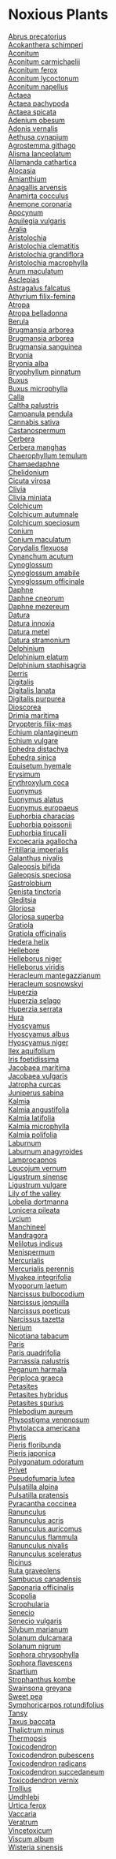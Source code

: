# Noxious Plants
[Abrus precatorius](https://en.wikipedia.org/wiki/Abrus_precatorius)<br>
[Acokanthera schimperi](https://en.wikipedia.org/wiki/Acokanthera_schimperi)<br>
[Aconitum](https://en.wikipedia.org/wiki/Aconitum)<br>
[Aconitum carmichaelii](https://en.wikipedia.org/wiki/Aconitum_carmichaelii)<br>
[Aconitum ferox](https://en.wikipedia.org/wiki/Aconitum_ferox)<br>
[Aconitum lycoctonum](https://en.wikipedia.org/wiki/Aconitum_lycoctonum)<br>
[Aconitum napellus](https://en.wikipedia.org/wiki/Aconitum_napellus)<br>
[Actaea](https://en.wikipedia.org/wiki/Actaea_(plant))<br>
[Actaea pachypoda](https://en.wikipedia.org/wiki/Actaea_pachypoda)<br>
[Actaea spicata](https://en.wikipedia.org/wiki/Actaea_spicata)<br>
[Adenium obesum](https://en.wikipedia.org/wiki/Adenium_obesum)<br>
[Adonis vernalis](https://en.wikipedia.org/wiki/Adonis_vernalis)<br>
[Aethusa cynapium](https://en.wikipedia.org/wiki/Aethusa_cynapium)<br>
[Agrostemma githago](https://en.wikipedia.org/wiki/Agrostemma_githago)<br>
[Alisma lanceolatum](https://en.wikipedia.org/wiki/Alisma_lanceolatum)<br>
[Allamanda cathartica](https://en.wikipedia.org/wiki/Allamanda_cathartica)<br>
[Alocasia](https://en.wikipedia.org/wiki/Alocasia)<br>
[Amianthium](https://en.wikipedia.org/wiki/Amianthium)<br>
[Anagallis arvensis](https://en.wikipedia.org/wiki/Anagallis_arvensis)<br>
[Anamirta cocculus](https://en.wikipedia.org/wiki/Anamirta_cocculus)<br>
[Anemone coronaria](https://en.wikipedia.org/wiki/Anemone_coronaria)<br>
[Apocynum](https://en.wikipedia.org/wiki/Apocynum)<br>
[Aquilegia vulgaris](https://en.wikipedia.org/wiki/Aquilegia_vulgaris)<br>
[Aralia](https://en.wikipedia.org/wiki/Aralia)<br>
[Aristolochia](https://en.wikipedia.org/wiki/Aristolochia)<br>
[Aristolochia clematitis](https://en.wikipedia.org/wiki/Aristolochia_clematitis)<br>
[Aristolochia grandiflora](https://en.wikipedia.org/wiki/Aristolochia_grandiflora)<br>
[Aristolochia macrophylla](https://en.wikipedia.org/wiki/Aristolochia_macrophylla)<br>
[Arum maculatum](https://en.wikipedia.org/wiki/Arum_maculatum)<br>
[Asclepias](https://en.wikipedia.org/wiki/Asclepias)<br>
[Astragalus falcatus](https://en.wikipedia.org/wiki/Astragalus_falcatus)<br>
[Athyrium filix-femina](https://en.wikipedia.org/wiki/Athyrium_filix-femina)<br>
[Atropa](https://en.wikipedia.org/wiki/Atropa)<br>
[Atropa belladonna](https://en.wikipedia.org/wiki/Atropa_belladonna)<br>
[Berula](https://en.wikipedia.org/wiki/Berula)<br>
[Brugmansia arborea](https://en.wikipedia.org/wiki/Brugmansia_arborea)<br>
[Brugmansia arborea](https://en.wikipedia.org/wiki/Brugmansia_arborea)<br>
[Brugmansia sanguinea](https://en.wikipedia.org/wiki/Brugmansia_sanguinea)<br>
[Bryonia](https://en.wikipedia.org/wiki/Bryonia)<br>
[Bryonia alba](https://en.wikipedia.org/wiki/Bryonia_alba)<br>
[Bryophyllum pinnatum](https://en.wikipedia.org/wiki/Bryophyllum_pinnatum)<br>
[Buxus](https://en.wikipedia.org/wiki/Buxus)<br>
[Buxus microphylla](https://en.wikipedia.org/wiki/Buxus_microphylla)<br>
[Calla](https://en.wikipedia.org/wiki/Calla)<br>
[Caltha palustris](https://en.wikipedia.org/wiki/Caltha_palustris)<br>
[Campanula pendula](https://en.wikipedia.org/wiki/Campanula_pendula)<br>
[Cannabis sativa](https://en.wikipedia.org/wiki/Cannabis_sativa)<br>
[Castanospermum](https://en.wikipedia.org/wiki/Castanospermum)<br>
[Cerbera](https://en.wikipedia.org/wiki/Cerbera)<br>
[Cerbera manghas](https://en.wikipedia.org/wiki/Cerbera_manghas)<br>
[Chaerophyllum temulum](https://en.wikipedia.org/wiki/Chaerophyllum_temulum)<br>
[Chamaedaphne](https://en.wikipedia.org/wiki/Chamaedaphne)<br>
[Chelidonium](https://en.wikipedia.org/wiki/Chelidonium)<br>
[Cicuta virosa](https://en.wikipedia.org/wiki/Cicuta_virosa)<br>
[Clivia](https://en.wikipedia.org/wiki/Clivia)<br>
[Clivia miniata](https://en.wikipedia.org/wiki/Clivia_miniata)<br>
[Colchicum](https://en.wikipedia.org/wiki/Colchicum)<br>
[Colchicum autumnale](https://en.wikipedia.org/wiki/Colchicum_autumnale)<br>
[Colchicum speciosum](https://en.wikipedia.org/wiki/Colchicum_speciosum)<br>
[Conium](https://en.wikipedia.org/wiki/Conium)<br>
[Conium maculatum](https://en.wikipedia.org/wiki/Conium_maculatum)<br>
[Corydalis flexuosa](https://en.wikipedia.org/wiki/Corydalis_flexuosa)<br>
[Cynanchum acutum](https://en.wikipedia.org/wiki/Cynanchum_acutum)<br>
[Cynoglossum](https://en.wikipedia.org/wiki/Cynoglossum)<br>
[Cynoglossum amabile](https://en.wikipedia.org/wiki/Cynoglossum_amabile)<br>
[Cynoglossum officinale](https://en.wikipedia.org/wiki/Cynoglossum_officinale)<br>
[Daphne](https://en.wikipedia.org/wiki/Daphne_(plant))<br>
[Daphne cneorum](https://en.wikipedia.org/wiki/Daphne_cneorum)<br>
[Daphne mezereum](https://en.wikipedia.org/wiki/Daphne_mezereum)<br>
[Datura](https://en.wikipedia.org/wiki/Datura)<br>
[Datura innoxia](https://en.wikipedia.org/wiki/Datura_innoxia)<br>
[Datura metel](https://en.wikipedia.org/wiki/Datura_metel)<br>
[Datura stramonium](https://en.wikipedia.org/wiki/Datura_stramonium)<br>
[Delphinium](https://en.wikipedia.org/wiki/Delphinium)<br>
[Delphinium elatum](https://en.wikipedia.org/wiki/Delphinium_elatum)<br>
[Delphinium staphisagria](https://en.wikipedia.org/wiki/Delphinium_staphisagria)<br>
[Derris](https://en.wikipedia.org/wiki/Derris)<br>
[Digitalis](https://en.wikipedia.org/wiki/Digitalis)<br>
[Digitalis lanata](https://en.wikipedia.org/wiki/Digitalis_lanata)<br>
[Digitalis purpurea](https://en.wikipedia.org/wiki/Digitalis_purpurea)<br>
[Dioscorea](https://en.wikipedia.org/wiki/Dioscorea)<br>
[Drimia maritima](https://en.wikipedia.org/wiki/Drimia_maritima)<br>
[Dryopteris filix-mas](https://en.wikipedia.org/wiki/Dryopteris_filix-mas)<br>
[Echium plantagineum](https://en.wikipedia.org/wiki/Echium_plantagineum)<br>
[Echium vulgare](https://en.wikipedia.org/wiki/Echium_vulgare)<br>
[Ephedra distachya](https://en.wikipedia.org/wiki/Ephedra_distachya)<br>
[Ephedra sinica](https://en.wikipedia.org/wiki/Ephedra_sinica)<br>
[Equisetum hyemale](https://en.wikipedia.org/wiki/Equisetum_hyemale)<br>
[Erysimum](https://en.wikipedia.org/wiki/Erysimum)<br>
[Erythroxylum coca](https://en.wikipedia.org/wiki/Erythroxylum_coca)<br>
[Euonymus](https://en.wikipedia.org/wiki/Euonymus)<br>
[Euonymus alatus](https://en.wikipedia.org/wiki/Euonymus_alatus)<br>
[Euonymus europaeus](https://en.wikipedia.org/wiki/Euonymus_europaeus)<br>
[Euphorbia characias](https://en.wikipedia.org/wiki/Euphorbia_characias)<br>
[Euphorbia poissonii](https://en.wikipedia.org/wiki/Euphorbia_poissonii)<br>
[Euphorbia tirucalli](https://en.wikipedia.org/wiki/Euphorbia_tirucalli)<br>
[Excoecaria agallocha](https://en.wikipedia.org/wiki/Excoecaria_agallocha)<br>
[Fritillaria imperialis](https://en.wikipedia.org/wiki/Fritillaria_imperialis)<br>
[Galanthus nivalis](https://en.wikipedia.org/wiki/Galanthus_nivalis)<br>
[Galeopsis bifida](https://en.wikipedia.org/wiki/Galeopsis_bifida)<br>
[Galeopsis speciosa](https://en.wikipedia.org/wiki/Galeopsis_speciosa)<br>
[Gastrolobium](https://en.wikipedia.org/wiki/Gastrolobium)<br>
[Genista tinctoria](https://en.wikipedia.org/wiki/Genista_tinctoria)<br>
[Gleditsia](https://en.wikipedia.org/wiki/Gleditsia)<br>
[Gloriosa](https://en.wikipedia.org/wiki/Gloriosa_(genus))<br>
[Gloriosa superba](https://en.wikipedia.org/wiki/Gloriosa_superba)<br>
[Gratiola](https://en.wikipedia.org/wiki/Gratiola)<br>
[Gratiola officinalis](https://en.wikipedia.org/wiki/Gratiola_officinalis)<br>
[Hedera helix](https://en.wikipedia.org/wiki/Hedera_helix)<br>
[Hellebore](https://en.wikipedia.org/wiki/Hellebore)<br>
[Helleborus niger](https://en.wikipedia.org/wiki/Helleborus_niger)<br>
[Helleborus viridis](https://en.wikipedia.org/wiki/Helleborus_viridis)<br>
[Heracleum mantegazzianum](https://en.wikipedia.org/wiki/Heracleum_mantegazzianum)<br>
[Heracleum sosnowskyi](https://en.wikipedia.org/wiki/Heracleum_sosnowskyi)<br>
[Huperzia](https://en.wikipedia.org/wiki/Huperzia)<br>
[Huperzia selago](https://en.wikipedia.org/wiki/Huperzia_selago)<br>
[Huperzia serrata](https://en.wikipedia.org/wiki/Huperzia_serrata)<br>
[Hura](https://en.wikipedia.org/wiki/Hura_(plant))<br>
[Hyoscyamus](https://en.wikipedia.org/wiki/Hyoscyamus)<br>
[Hyoscyamus albus](https://en.wikipedia.org/wiki/Hyoscyamus_albus)<br>
[Hyoscyamus niger](https://en.wikipedia.org/wiki/Hyoscyamus_niger)<br>
[Ilex aquifolium](https://en.wikipedia.org/wiki/Ilex_aquifolium)<br>
[Iris foetidissima](https://en.wikipedia.org/wiki/Iris_foetidissima)<br>
[Jacobaea maritima](https://en.wikipedia.org/wiki/Jacobaea_maritima)<br>
[Jacobaea vulgaris](https://en.wikipedia.org/wiki/Jacobaea_vulgaris)<br>
[Jatropha curcas](https://en.wikipedia.org/wiki/Jatropha_curcas)<br>
[Juniperus sabina](https://en.wikipedia.org/wiki/Juniperus_sabina)<br>
[Kalmia](https://en.wikipedia.org/wiki/Kalmia)<br>
[Kalmia angustifolia](https://en.wikipedia.org/wiki/Kalmia_angustifolia)<br>
[Kalmia latifolia](https://en.wikipedia.org/wiki/Kalmia_latifolia)<br>
[Kalmia microphylla](https://en.wikipedia.org/wiki/Kalmia_microphylla)<br>
[Kalmia polifolia](https://en.wikipedia.org/wiki/Kalmia_polifolia)<br>
[Laburnum](https://en.wikipedia.org/wiki/Laburnum)<br>
[Laburnum anagyroides](https://en.wikipedia.org/wiki/Laburnum_anagyroides)<br>
[Lamprocapnos](https://en.wikipedia.org/wiki/Lamprocapnos)<br>
[Leucojum vernum](https://en.wikipedia.org/wiki/Leucojum_vernum)<br>
[Ligustrum sinense](https://en.wikipedia.org/wiki/Ligustrum_sinense)<br>
[Ligustrum vulgare](https://en.wikipedia.org/wiki/Ligustrum_vulgare)<br>
[Lily of the valley](https://en.wikipedia.org/wiki/Lily_of_the_valley)<br>
[Lobelia dortmanna](https://en.wikipedia.org/wiki/Lobelia_dortmanna)<br>
[Lonicera pileata](https://en.wikipedia.org/wiki/Lonicera_pileata)<br>
[Lycium](https://en.wikipedia.org/wiki/Lycium)<br>
[Manchineel](https://en.wikipedia.org/wiki/Manchineel)<br>
[Mandragora](https://en.wikipedia.org/wiki/Mandragora_(genus))<br>
[Melilotus indicus](https://en.wikipedia.org/wiki/Melilotus_indicus)<br>
[Menispermum](https://en.wikipedia.org/wiki/Menispermum)<br>
[Mercurialis](https://en.wikipedia.org/wiki/Mercurialis_(plant))<br>
[Mercurialis perennis](https://en.wikipedia.org/wiki/Mercurialis_perennis)<br>
[Miyakea integrifolia](https://en.wikipedia.org/wiki/Miyakea_integrifolia)<br>
[Myoporum laetum](https://en.wikipedia.org/wiki/Myoporum_laetum)<br>
[Narcissus bulbocodium](https://en.wikipedia.org/wiki/Narcissus_bulbocodium)<br>
[Narcissus jonquilla](https://en.wikipedia.org/wiki/Narcissus_jonquilla)<br>
[Narcissus poeticus](https://en.wikipedia.org/wiki/Narcissus_poeticus)<br>
[Narcissus tazetta](https://en.wikipedia.org/wiki/Narcissus_tazetta)<br>
[Nerium](https://en.wikipedia.org/wiki/Nerium)<br>
[Nicotiana tabacum](https://en.wikipedia.org/wiki/Nicotiana_tabacum)<br>
[Paris](https://en.wikipedia.org/wiki/Paris_(plant))<br>
[Paris quadrifolia](https://en.wikipedia.org/wiki/Paris_quadrifolia)<br>
[Parnassia palustris](https://en.wikipedia.org/wiki/Parnassia_palustris)<br>
[Peganum harmala](https://en.wikipedia.org/wiki/Peganum_harmala)<br>
[Periploca graeca](https://en.wikipedia.org/wiki/Periploca_graeca)<br>
[Petasites](https://en.wikipedia.org/wiki/Petasites)<br>
[Petasites hybridus](https://en.wikipedia.org/wiki/Petasites_hybridus)<br>
[Petasites spurius](https://en.wikipedia.org/wiki/Petasites_spurius)<br>
[Phlebodium aureum](https://en.wikipedia.org/wiki/Phlebodium_aureum)<br>
[Physostigma venenosum](https://en.wikipedia.org/wiki/Physostigma_venenosum)<br>
[Phytolacca americana](https://en.wikipedia.org/wiki/Phytolacca_americana)<br>
[Pieris](https://en.wikipedia.org/wiki/Pieris_(plant))<br>
[Pieris floribunda](https://en.wikipedia.org/wiki/Pieris_floribunda)<br>
[Pieris japonica](https://en.wikipedia.org/wiki/Pieris_japonica)<br>
[Polygonatum odoratum](https://en.wikipedia.org/wiki/Polygonatum_odoratum)<br>
[Privet](https://en.wikipedia.org/wiki/Privet)<br>
[Pseudofumaria lutea](https://en.wikipedia.org/wiki/Pseudofumaria_lutea)<br>
[Pulsatilla alpina](https://en.wikipedia.org/wiki/Pulsatilla_alpina)<br>
[Pulsatilla pratensis](https://en.wikipedia.org/wiki/Pulsatilla_pratensis)<br>
[Pyracantha coccinea](https://en.wikipedia.org/wiki/Pyracantha_coccinea)<br>
[Ranunculus](https://en.wikipedia.org/wiki/Ranunculus)<br>
[Ranunculus acris](https://en.wikipedia.org/wiki/Ranunculus_acris)<br>
[Ranunculus auricomus](https://en.wikipedia.org/wiki/Ranunculus_auricomus)<br>
[Ranunculus flammula](https://en.wikipedia.org/wiki/Ranunculus_flammula)<br>
[Ranunculus nivalis](https://en.wikipedia.org/wiki/Ranunculus_nivalis)<br>
[Ranunculus sceleratus](https://en.wikipedia.org/wiki/Ranunculus_sceleratus)<br>
[Ricinus](https://en.wikipedia.org/wiki/Ricinus)<br>
[Ruta graveolens](https://en.wikipedia.org/wiki/Ruta_graveolens)<br>
[Sambucus canadensis](https://en.wikipedia.org/wiki/Sambucus_canadensis)<br>
[Saponaria officinalis](https://en.wikipedia.org/wiki/Saponaria_officinalis)<br>
[Scopolia](https://en.wikipedia.org/wiki/Scopolia)<br>
[Scrophularia](https://en.wikipedia.org/wiki/Scrophularia)<br>
[Senecio](https://en.wikipedia.org/wiki/Senecio)<br>
[Senecio vulgaris](https://en.wikipedia.org/wiki/Senecio_vulgaris)<br>
[Silybum marianum](https://en.wikipedia.org/wiki/Silybum_marianum)<br>
[Solanum dulcamara](https://en.wikipedia.org/wiki/Solanum_dulcamara)<br>
[Solanum nigrum](https://en.wikipedia.org/wiki/Solanum_nigrum)<br>
[Sophora chrysophylla](https://en.wikipedia.org/wiki/Sophora_chrysophylla)<br>
[Sophora flavescens](https://en.wikipedia.org/wiki/Sophora_flavescens)<br>
[Spartium](https://en.wikipedia.org/wiki/Spartium)<br>
[Strophanthus kombe](https://en.wikipedia.org/wiki/Strophanthus_kombe)<br>
[Swainsona greyana](https://en.wikipedia.org/wiki/Swainsona_greyana)<br>
[Sweet pea](https://en.wikipedia.org/wiki/Sweet_pea)<br>
[Symphoricarpos rotundifolius](https://en.wikipedia.org/wiki/Symphoricarpos_rotundifolius)<br>
[Tansy](https://en.wikipedia.org/wiki/Tansy)<br>
[Taxus baccata](https://en.wikipedia.org/wiki/Taxus_baccata)<br>
[Thalictrum minus](https://en.wikipedia.org/wiki/Thalictrum_minus)<br>
[Thermopsis](https://en.wikipedia.org/wiki/Thermopsis)<br>
[Toxicodendron](https://en.wikipedia.org/wiki/Toxicodendron)<br>
[Toxicodendron pubescens](https://en.wikipedia.org/wiki/Toxicodendron_pubescens)<br>
[Toxicodendron radicans](https://en.wikipedia.org/wiki/Toxicodendron_radicans)<br>
[Toxicodendron succedaneum](https://en.wikipedia.org/wiki/Toxicodendron_succedaneum)<br>
[Toxicodendron vernix](https://en.wikipedia.org/wiki/Toxicodendron_vernix)<br>
[Trollius](https://en.wikipedia.org/wiki/Trollius)<br>
[Umdhlebi](https://en.wikipedia.org/wiki/Umdhlebi)<br>
[Urtica ferox](https://en.wikipedia.org/wiki/Urtica_ferox)<br>
[Vaccaria](https://en.wikipedia.org/wiki/Vaccaria)<br>
[Veratrum](https://en.wikipedia.org/wiki/Veratrum)<br>
[Vincetoxicum](https://en.wikipedia.org/wiki/Vincetoxicum)<br>
[Viscum album](https://en.wikipedia.org/wiki/Viscum_album)<br>
[Wisteria sinensis](https://en.wikipedia.org/wiki/Wisteria_sinensis)<br>
